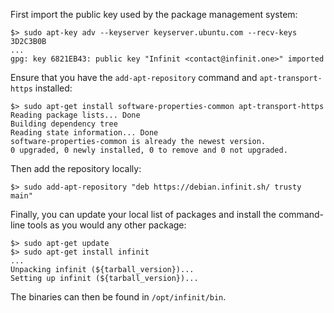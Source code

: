 <p>First import the public key used by the package management system:</p>
<pre><code>$> sudo apt-key adv --keyserver keyserver.ubuntu.com --recv-keys 3D2C3B0B
...
gpg: key 6821EB43: public key "Infinit &lt;contact@infinit.one&gt;" imported
</code></pre>

<p>Ensure that you have the <code>add-apt-repository</code> command and <code>apt-transport-https</code> installed:
<pre><code>$> sudo apt-get install software-properties-common apt-transport-https
Reading package lists... Done
Building dependency tree
Reading state information... Done
software-properties-common is already the newest version.
0 upgraded, 0 newly installed, 0 to remove and 0 not upgraded.
</code></pre>

<p>Then add the repository locally:</p>
<pre><code>$> sudo add-apt-repository "deb https://debian.infinit.sh/ trusty main"
</code></pre>

<p>Finally, you can update your local list of packages and install the command-line tools as you would any other package:</p>

<pre><code>$> sudo apt-get update
$> sudo apt-get install infinit
...
Unpacking infinit (${tarball_version})...
Setting up infinit (${tarball_version})...
</code></pre>

The binaries can then be found in `/opt/infinit/bin`.
